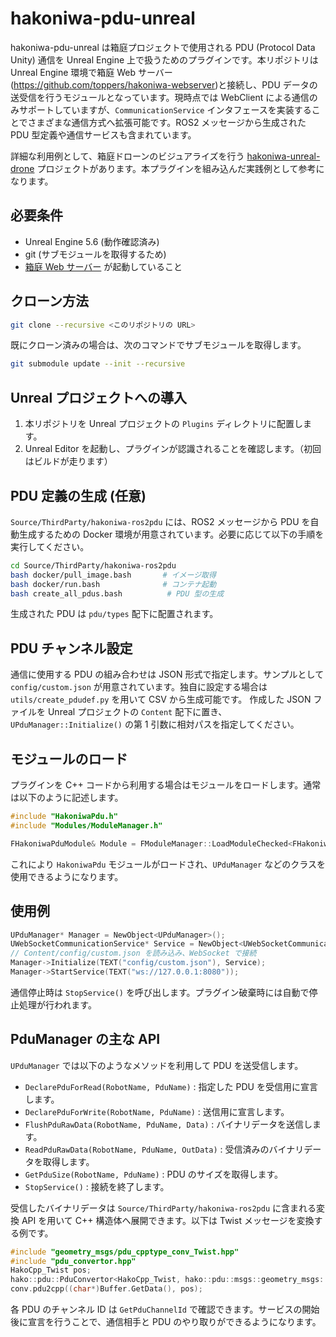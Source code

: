 # hakoniwa-pdu-unreal

hakoniwa-pdu-unreal は箱庭プロジェクトで使用される PDU (Protocol Data Unity) 通信を Unreal Engine 上で扱うためのプラグインです。本リポジトリは Unreal Engine 環境で箱庭 Web サーバー (https://github.com/toppers/hakoniwa-webserver)と接続し、PDU データの送受信を行うモジュールとなっています。現時点では WebClient による通信のみサポートしていますが、`CommunicationService` インタフェースを実装することでさまざまな通信方式へ拡張可能です。ROS2 メッセージから生成された PDU 型定義や通信サービスも含まれています。

詳細な利用例として、箱庭ドローンのビジュアライズを行う [hakoniwa-unreal-drone](https://github.com/hakoniwalab/hakoniwa-unreal-drone) プロジェクトがあります。本プラグインを組み込んだ実践例として参考になります。

## 必要条件
- Unreal Engine 5.6 (動作確認済み)
- git (サブモジュールを取得するため)
- [箱庭 Web サーバー](https://github.com/toppers/hakoniwa-webserver) が起動していること

## クローン方法
```bash
git clone --recursive <このリポジトリの URL>
```
既にクローン済みの場合は、次のコマンドでサブモジュールを取得します。
```bash
git submodule update --init --recursive
```

## Unreal プロジェクトへの導入
1. 本リポジトリを Unreal プロジェクトの `Plugins` ディレクトリに配置します。
2. Unreal Editor を起動し、プラグインが認識されることを確認します。（初回はビルドが走ります）

## PDU 定義の生成 (任意)
`Source/ThirdParty/hakoniwa-ros2pdu` には、ROS2 メッセージから PDU を自動生成するための Docker 環境が用意されています。必要に応じて以下の手順を実行してください。
```bash
cd Source/ThirdParty/hakoniwa-ros2pdu
bash docker/pull_image.bash       # イメージ取得
bash docker/run.bash              # コンテナ起動
bash create_all_pdus.bash          # PDU 型の生成
```
生成された PDU は `pdu/types` 配下に配置されます。

## PDU チャンネル設定
通信に使用する PDU の組み合わせは JSON 形式で指定します。サンプルとして `config/custom.json` が用意されています。独自に設定する場合は `utils/create_pdudef.py` を用いて CSV から生成可能です。
作成した JSON ファイルを Unreal プロジェクトの `Content` 配下に置き、`UPduManager::Initialize()` の第 1 引数に相対パスを指定してください。

## モジュールのロード
プラグインを C++ コードから利用する場合はモジュールをロードします。通常は以下のように記述します。

```cpp
#include "HakoniwaPdu.h"
#include "Modules/ModuleManager.h"

FHakoniwaPduModule& Module = FModuleManager::LoadModuleChecked<FHakoniwaPduModule>("HakoniwaPdu");
```

これにより `HakoniwaPdu` モジュールがロードされ、`UPduManager` などのクラスを使用できるようになります。

## 使用例
```cpp
UPduManager* Manager = NewObject<UPduManager>();
UWebSocketCommunicationService* Service = NewObject<UWebSocketCommunicationService>();
// Content/config/custom.json を読み込み、WebSocket で接続
Manager->Initialize(TEXT("config/custom.json"), Service);
Manager->StartService(TEXT("ws://127.0.0.1:8080"));
```

通信停止時は `StopService()` を呼び出します。プラグイン破棄時には自動で停止処理が行われます。

## PduManager の主な API
`UPduManager` では以下のようなメソッドを利用して PDU を送受信します。

- `DeclarePduForRead(RobotName, PduName)` : 指定した PDU を受信用に宣言します。
- `DeclarePduForWrite(RobotName, PduName)` : 送信用に宣言します。
- `FlushPduRawData(RobotName, PduName, Data)` : バイナリデータを送信します。
- `ReadPduRawData(RobotName, PduName, OutData)` : 受信済みのバイナリデータを取得します。
- `GetPduSize(RobotName, PduName)` : PDU のサイズを取得します。
- `StopService()` : 接続を終了します。

受信したバイナリデータは `Source/ThirdParty/hakoniwa-ros2pdu` に含まれる変換 API を用いて C++ 構造体へ展開できます。以下は Twist メッセージを変換する例です。
```cpp
#include "geometry_msgs/pdu_cpptype_conv_Twist.hpp"
#include "pdu_convertor.hpp"
HakoCpp_Twist pos;
hako::pdu::PduConvertor<HakoCpp_Twist, hako::pdu::msgs::geometry_msgs::Twist> conv;
conv.pdu2cpp((char*)Buffer.GetData(), pos);
```

各 PDU のチャンネル ID は `GetPduChannelId` で確認できます。サービスの開始後に宣言を行うことで、通信相手と PDU のやり取りができるようになります。

